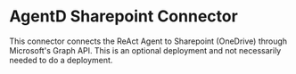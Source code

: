 # AgentD Sharepoint Connector 
This connector connects the ReAct Agent to Sharepoint (OneDrive) through Microsoft's Graph API. This is an optional deployment and not necessarily needed to do a deployment. 
